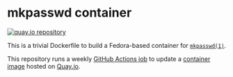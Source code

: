 # mkpasswd container

[![quay.io repository](https://img.shields.io/badge/updated-2023--04--23-green)](https://quay.io/repository/coreos/mkpasswd)

This is a trivial Dockerfile to build a Fedora-based container for [`mkpasswd(1)`](https://github.com/rfc1036/whois).

This repository runs a weekly [GitHub Actions job](https://github.com/coreos/mkpasswd-container/actions/workflows/containers.yml) to update a [container image](https://quay.io/repository/coreos/mkpasswd) hosted on [Quay.io](https://quay.io/).
